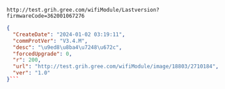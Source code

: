 `http://test.grih.gree.com/wifiModule/Lastversion?firmwareCode=362001067276`

```json
{
  "CreateDate": "2024-01-02 03:19:11",
  "commProtVer": "V3.4.M",
  "desc": "\u9ed8\u8ba4\u7248\u672c",
  "forcedUpgrade": 0,
  "r": 200,
  "url": "http://test.grih.gree.com/wifiModule/image/18803/2710184",
  "ver": "1.0"
}```